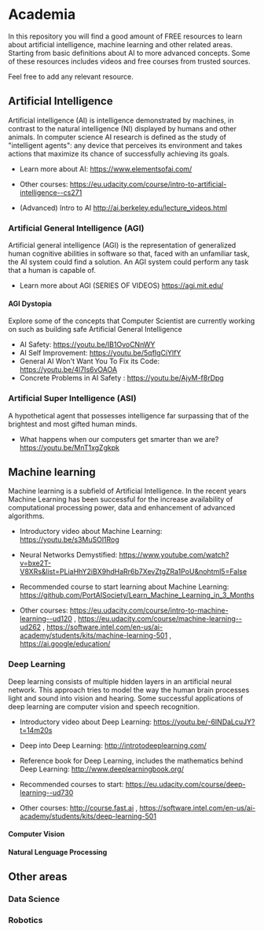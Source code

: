# Academia
In this repository you will find a good amount of FREE resources to learn about artificial intelligence, machine learning and other related areas. Starting from basic definitions about AI to more advanced concepts. Some of these resources includes videos and free courses from trusted sources.

Feel free to add any relevant resource.


## Artificial Intelligence

Artificial intelligence (AI) is intelligence demonstrated by machines, in contrast to the natural intelligence (NI) displayed by humans and other animals. In computer science AI research is defined as the study of "intelligent agents": any device that perceives its environment and takes actions that maximize its chance of successfully achieving its goals.

- Learn more about AI: https://www.elementsofai.com/

- Other courses: https://eu.udacity.com/course/intro-to-artificial-intelligence--cs271

- (Advanced) Intro to AI http://ai.berkeley.edu/lecture_videos.html


### Artificial General Intelligence (AGI)
Artificial general intelligence (AGI) is the representation of generalized human cognitive abilities in software so that, faced with an unfamiliar task, the AI system could find a solution. An AGI system could perform any task that a human is capable of.

- Learn more about AGI (SERIES OF VIDEOS) https://agi.mit.edu/


#### AGI Dystopia
Explore some of the concepts that Computer Scientist are currently working on such as building safe Artificial General Intelligence

- AI Safety: https://youtu.be/IB1OvoCNnWY
- AI Self Improvement: https://youtu.be/5qfIgCiYlfY
- General AI Won't Want You To Fix its Code: https://youtu.be/4l7Is6vOAOA
- Concrete Problems in AI Safety : https://youtu.be/AjyM-f8rDpg


### Artificial Super Intelligence (ASI) 
A hypothetical agent that possesses intelligence far surpassing that of the brightest and most gifted human minds.

- What happens when our computers get smarter than we are? https://youtu.be/MnT1xgZgkpk

## Machine learning
Machine learning is a subfield of Artificial Intelligence. In the recent years Machine Learning has been successful for the increase availability of computational processing power, data and enhancement of advanced algorithms.

- Introductory video about Machine Learning: https://youtu.be/s3MuSOl1Rog

- Neural Networks Demystified: https://www.youtube.com/watch?v=bxe2T-V8XRs&list=PLiaHhY2iBX9hdHaRr6b7XevZtgZRa1PoU&nohtml5=False

- Recommended course to start learning about Machine Learning:
https://github.com/PortAISociety/Learn_Machine_Learning_in_3_Months

- Other courses:
https://eu.udacity.com/course/intro-to-machine-learning--ud120 , https://eu.udacity.com/course/machine-learning--ud262 ,  https://software.intel.com/en-us/ai-academy/students/kits/machine-learning-501 , https://ai.google/education/


### Deep Learning
Deep learning consists of multiple hidden layers in an artificial neural network. This approach tries to model the way the human brain processes light and sound into vision and hearing. Some successful applications of deep learning are computer vision and speech recognition.

- Introductory video about Deep Learning: https://youtu.be/-6INDaLcuJY?t=14m20s

- Deep into Deep Learning: http://introtodeeplearning.com/

- Reference book for Deep Learning, includes the mathematics behind Deep Learning: http://www.deeplearningbook.org/

- Recommended courses to start: https://eu.udacity.com/course/deep-learning--ud730

- Other courses: http://course.fast.ai , https://software.intel.com/en-us/ai-academy/students/kits/deep-learning-501

#### Computer Vision
#### Natural Lenguage Processing

## Other areas
### Data Science
### Robotics
